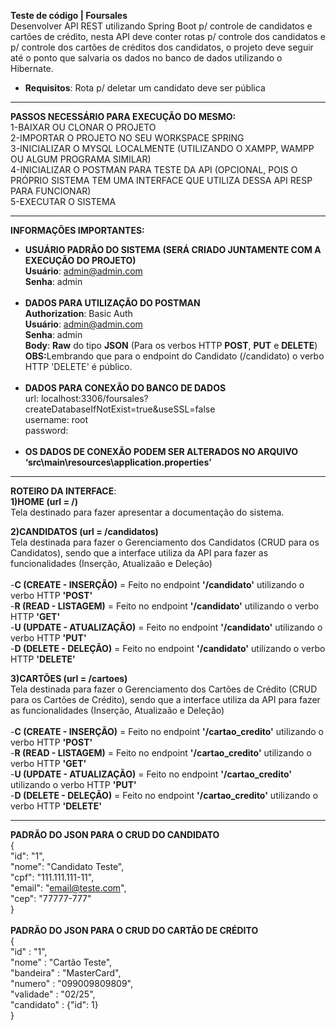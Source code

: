<strong>Teste de código | Foursales</strong><br>
Desenvolver API REST utilizando Spring Boot p/ controle de candidatos e cartões de crédito, nesta API deve conter rotas p/ controle dos candidatos e p/ controle dos cartões de créditos dos candidatos, o projeto deve seguir até o ponto que salvaria os dados no banco de dados utilizando o Hibernate.<br>
- <strong>Requisitos</strong>: Rota p/ deletar um candidato deve ser pública
---------------------------------------------------------------------------------------------------------------------------

<strong>PASSOS NECESSÁRIO PARA EXECUÇÃO DO MESMO:</strong><br>
1-BAIXAR OU CLONAR O PROJETO<br>
2-IMPORTAR O PROJETO NO SEU WORKSPACE SPRING<br>
3-INICIALIZAR O MYSQL LOCALMENTE (UTILIZANDO O XAMPP, WAMPP OU ALGUM PROGRAMA SIMILAR)<br>
4-INICIALIZAR O POSTMAN PARA TESTE DA API (OPCIONAL, POIS O PRÓPRIO SISTEMA TEM UMA INTERFACE QUE UTILIZA DESSA API RESP PARA FUNCIONAR)<br>
5-EXECUTAR O SISTEMA<br>

---------------------------------------------------------------------------------------------------------------------------

<strong>INFORMAÇÕES IMPORTANTES:</strong><br>
- <strong>USUÁRIO PADRÃO DO SISTEMA (SERÁ CRIADO JUNTAMENTE COM A EXECUÇÃO DO PROJETO)</strong><br>
	<strong>Usuário</strong>: admin@admin.com<br>
	<strong>Senha</strong>: admin<br><br>
- <strong>DADOS PARA UTILIZAÇÃO DO POSTMAN</strong> <br>
  <strong>Authorization</strong>: Basic Auth<br>
  <strong>Usuário</strong>: admin@admin.com<br>
	<strong>Senha</strong>: admin<br>
  <strong>Body</strong>: <strong>Raw</strong> do tipo <strong>JSON</strong> (Para os verbos HTTP <strong>POST</strong>, <strong>PUT</strong> e <strong>DELETE</strong>)<br>
  <strong>OBS:</strong>Lembrando que para o endpoint do Candidato (/candidato) o verbo HTTP 'DELETE' é público.<br>
  <br>
- <strong>DADOS PARA CONEXÃO DO BANCO DE DADOS</strong> <br>
	url: localhost:3306/foursales?createDatabaseIfNotExist=true&useSSL=false<br>
	username: root<br>
	password:<br><br>
- <strong>OS DADOS DE CONEXÃO PODEM SER ALTERADOS NO ARQUIVO ‘src\main\resources\application.properties’</strong><br>

---------------------------------------------------------------------------------------------------------------------------

<strong>ROTEIRO DA INTERFACE</strong>:<br>
<strong>1)HOME (url = /)</strong> <br>
Tela destinado para fazer apresentar a documentação do sistema.<br>

<strong>2)CANDIDATOS (url = /candidatos)</strong><br>
Tela destinada para fazer o Gerenciamento dos Candidatos (CRUD para os Candidatos), sendo que a interface utiliza da API para fazer as funcionalidades (Inserção, Atualizaão e Deleção)<br><br>
-<strong>C (CREATE - INSERÇÃO)</strong> = Feito no endpoint <strong>'/candidato'</strong> utilizando o verbo HTTP <strong>'POST'</strong><br>
-<strong>R (READ - LISTAGEM)</strong> = Feito no endpoint <strong>'/candidato'</strong> utilizando o verbo HTTP <strong>'GET'</strong><br>
-<strong>U (UPDATE - ATUALIZAÇÃO)</strong> = Feito no endpoint <strong>'/candidato'</strong> utilizando o verbo HTTP <strong>'PUT'</strong><br>
-<strong>D (DELETE - DELEÇÃO)</strong> = Feito no endpoint <strong>'/candidato'</strong> utilizando o verbo HTTP <strong>'DELETE'</strong><br>
  
<strong>3)CARTÕES (url = /cartoes)</strong><br>
Tela destinada para fazer o Gerenciamento dos Cartões de Crédito (CRUD para os Cartões de Crédito), sendo que a interface utiliza da API para fazer as funcionalidades (Inserção, Atualizaão e Deleção)<br><br>
-<strong>C (CREATE - INSERÇÃO)</strong> = Feito no endpoint <strong>'/cartao_credito'</strong> utilizando o verbo HTTP <strong>'POST'</strong><br>
-<strong>R (READ - LISTAGEM)</strong> = Feito no endpoint <strong>'/cartao_credito'</strong> utilizando o verbo HTTP <strong>'GET'</strong><br>
-<strong>U (UPDATE - ATUALIZAÇÃO)</strong> = Feito no endpoint <strong>'/cartao_credito'</strong> utilizando o verbo HTTP <strong>'PUT'</strong><br>
-<strong>D (DELETE - DELEÇÃO)</strong> = Feito no endpoint <strong>'/cartao_credito'</strong> utilizando o verbo HTTP <strong>'DELETE'</strong><br>

---------------------------------------------------------------------------------------------------------------------------

<strong>PADRÃO DO JSON PARA O CRUD DO CANDIDATO</strong><br>
 {<br>
    "id": "1",<br>
    "nome": "Candidato Teste",<br>
    "cpf": "111.111.111-11",<br>
    "email": "email@teste.com",<br>
    "cep": "77777-777"<br>
}<br><br>
<strong>PADRÃO DO JSON PARA O CRUD DO CARTÃO DE CRÉDITO</strong><br>
{<br>
    "id" : "1",<br>
    "nome" : "Cartão Teste",<br>
    "bandeira" : "MasterCard",<br>
    "numero" : "099009809809",<br>
    "validade" : "02/25",<br>
    "candidato" : {"id": 1}<br>
}<br>
